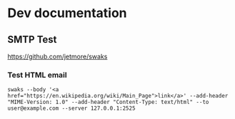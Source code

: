 # Dev documentation

## SMTP Test

<https://github.com/jetmore/swaks>

### Test HTML email

```shell
swaks --body '<a href="https://en.wikipedia.org/wiki/Main_Page">link</a>' --add-header "MIME-Version: 1.0" --add-header "Content-Type: text/html" --to user@example.com --server 127.0.0.1:2525
```
